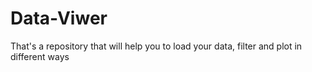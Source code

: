 # Data-Viwer
That's a repository that will help you to load your data, filter and plot in different ways
